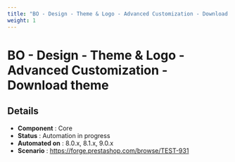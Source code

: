 ```yaml
---
title: "BO - Design - Theme & Logo - Advanced Customization - Download theme"
weight: 1
---
```


# BO - Design - Theme & Logo - Advanced Customization - Download theme
## Details
* **Component** : Core
* **Status** : Automation in progress
* **Automated on** : 8.0.x, 8.1.x, 9.0.x
* **Scenario** : https://forge.prestashop.com/browse/TEST-931

